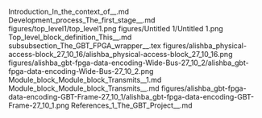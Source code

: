 Introduction_In_the_context_of__.md
Development_process_The_first_stage__.md
figures/top_level1/top_level1.png
figures/Untitled 1/Untitled 1.png
Top_level_block_definition_This__.md
subsubsection_The_GBT_FPGA_wrapper__.tex
figures/alishba_physical-access-block_27_10_16/alishba_physical-access-block_27_10_16.png
figures/alishba_gbt-fpga-data-encoding-Wide-Bus-27_10_2/alishba_gbt-fpga-data-encoding-Wide-Bus-27_10_2.png
Module_block_Module_block_Transmits__1.md
Module_block_Module_block_Transmits__.md
figures/alishba_gbt-fpga-data-encoding-GBT-Frame-27_10_1/alishba_gbt-fpga-data-encoding-GBT-Frame-27_10_1.png
References_1_The_GBT_Project__.md